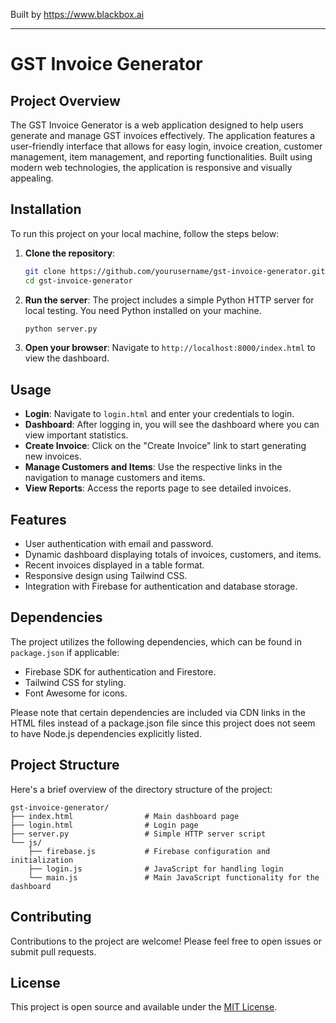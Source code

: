 
Built by https://www.blackbox.ai

---

# GST Invoice Generator

## Project Overview
The GST Invoice Generator is a web application designed to help users generate and manage GST invoices effectively. The application features a user-friendly interface that allows for easy login, invoice creation, customer management, item management, and reporting functionalities. Built using modern web technologies, the application is responsive and visually appealing.

## Installation
To run this project on your local machine, follow the steps below:

1. **Clone the repository**:
   ```bash
   git clone https://github.com/yourusername/gst-invoice-generator.git
   cd gst-invoice-generator
   ```

2. **Run the server**:
   The project includes a simple Python HTTP server for local testing. You need Python installed on your machine.
   ```bash
   python server.py
   ```

3. **Open your browser**:
   Navigate to `http://localhost:8000/index.html` to view the dashboard.

## Usage
- **Login**: Navigate to `login.html` and enter your credentials to login.
- **Dashboard**: After logging in, you will see the dashboard where you can view important statistics.
- **Create Invoice**: Click on the "Create Invoice" link to start generating new invoices.
- **Manage Customers and Items**: Use the respective links in the navigation to manage customers and items.
- **View Reports**: Access the reports page to see detailed invoices.

## Features
- User authentication with email and password.
- Dynamic dashboard displaying totals of invoices, customers, and items.
- Recent invoices displayed in a table format.
- Responsive design using Tailwind CSS.
- Integration with Firebase for authentication and database storage.

## Dependencies
The project utilizes the following dependencies, which can be found in `package.json` if applicable:
- Firebase SDK for authentication and Firestore.
- Tailwind CSS for styling.
- Font Awesome for icons.

Please note that certain dependencies are included via CDN links in the HTML files instead of a package.json file since this project does not seem to have Node.js dependencies explicitly listed.

## Project Structure
Here's a brief overview of the directory structure of the project:
```
gst-invoice-generator/
├── index.html                # Main dashboard page
├── login.html                # Login page
├── server.py                 # Simple HTTP server script
└── js/
    ├── firebase.js           # Firebase configuration and initialization
    ├── login.js              # JavaScript for handling login
    └── main.js               # Main JavaScript functionality for the dashboard
```

## Contributing
Contributions to the project are welcome! Please feel free to open issues or submit pull requests.

## License
This project is open source and available under the [MIT License](LICENSE).